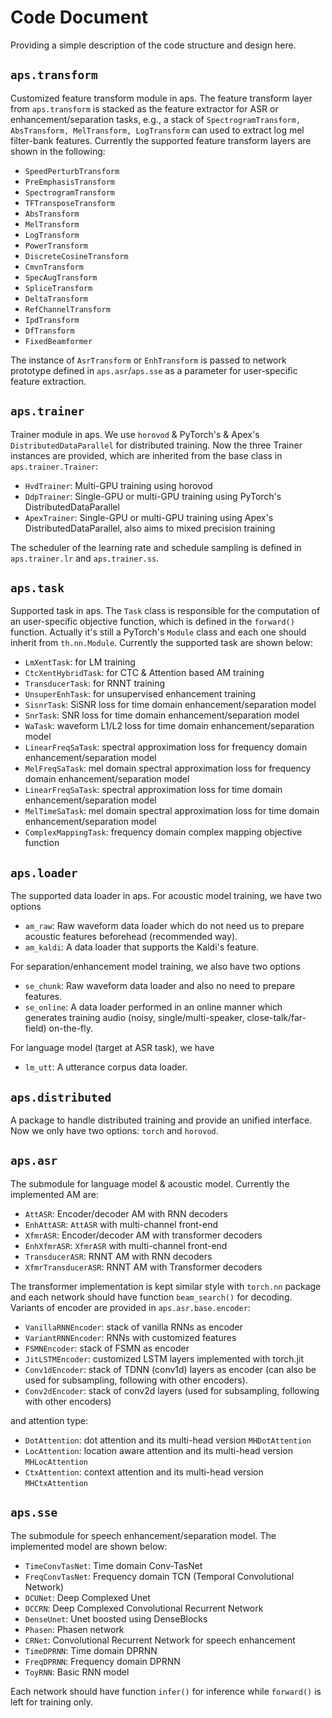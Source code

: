 # Code Document

Providing a simple description of the code structure and design here.

## `aps.transform`

Customized feature transform module in aps. The feature transform layer from `aps.transform` is stacked as the feature extractor for ASR or enhancement/separation tasks, e.g., a stack of `SpectrogramTransform, AbsTransform, MelTransform, LogTransform` can used to extract log mel filter-bank features. Currently the supported feature transform layers are shown in the following:

* `SpeedPerturbTransform`
* `PreEmphasisTransform`
* `SpectrogramTransform`
* `TFTransposeTransform`
* `AbsTransform`
* `MelTransform`
* `LogTransform`
* `PowerTransform`
* `DiscreteCosineTransform`
* `CmvnTransform`
* `SpecAugTransform`
* `SpliceTransform`
* `DeltaTransform`
* `RefChannelTransform`
* `IpdTransform`
* `DfTransform`
* `FixedBeamformer`

The instance of `AsrTransform` or `EnhTransform` is passed to network prototype defined in `aps.asr`/`aps.sse` as a parameter for user-specific feature extraction.

## `aps.trainer`

Trainer module in aps. We use `horovod` & PyTorch's & Apex's `DistributedDataParallel` for distributed training. Now the three Trainer instances are provided, which are inherited from the base class in `aps.trainer.Trainer`:

* `HvdTrainer`: Multi-GPU training using horovod
* `DdpTrainer`: Single-GPU or multi-GPU training using PyTorch's DistributedDataParallel
* `ApexTrainer`: Single-GPU or multi-GPU training using Apex's DistributedDataParallel, also aims to mixed precision training

The scheduler of the learning rate and schedule sampling is defined in `aps.trainer.lr` and `aps.trainer.ss`.

## `aps.task`

Supported task in aps. The `Task` class is responsible for the computation of an user-specific objective function, which is defined in the `forward()` function. Actually it's still a PyTorch's `Module` class and each one should inherit from `th.nn.Module`. Currently the supported task are shown below:

* `LmXentTask`: for LM training
* `CtcXentHybridTask`: for CTC & Attention based AM training
* `TransducerTask`: for RNNT training
* `UnsuperEnhTask`: for unsupervised enhancement training
* `SisnrTask`: SiSNR loss for time domain enhancement/separation model
* `SnrTask`: SNR loss for time domain enhancement/separation model
* `WaTask`: waveform L1/L2 loss for time domain enhancement/separation model
* `LinearFreqSaTask`:  spectral approximation loss for frequency domain enhancement/separation model
* `MelFreqSaTask`: mel domain spectral approximation loss for frequency domain enhancement/separation model
* `LinearFreqSaTask`: spectral approximation loss for time domain enhancement/separation model
* `MelTimeSaTask`: mel domain spectral approximation loss for time domain enhancement/separation model
* `ComplexMappingTask`: frequency domain complex mapping objective function

## `aps.loader`

The supported data loader in aps. For acoustic model training, we have two options

* `am_raw`: Raw waveform data loader which do not need us to prepare acoustic features beforehead (recommended way).
* `am_kaldi`: A data loader that supports the Kaldi's feature.

For separation/enhancement model training, we also have two options

* `se_chunk`: Raw waveform data loader and also no need to prepare features.
* `se_online`: A data loader performed in an online manner which generates training audio (noisy, single/multi-speaker, close-talk/far-field) on-the-fly.

For language model (target at ASR task), we have

* `lm_utt`: A utterance corpus data loader.

## `aps.distributed`

A package to handle distributed training and provide an unified interface. Now we only have two options: `torch` and `horovod`.

## `aps.asr`

The submodule for language model & acoustic model. Currently the implemented AM are:

* `AttASR`: Encoder/decoder AM with RNN decoders
* `EnhAttASR`: `AttASR` with multi-channel front-end
* `XfmrASR`: Encoder/decoder AM with transformer decoders
* `EnhXfmrASR`: `XfmrASR` with multi-channel front-end
* `TransducerASR`: RNNT AM with RNN decoders
* `XfmrTransducerASR`: RNNT AM with Transformer decoders

The transformer implementation is kept similar style with `torch.nn` package and each network should have function `beam_search()` for decoding. Variants of encoder are provided in `aps.asr.base.encoder`:

* `VanillaRNNEncoder`: stack of vanilla RNNs as encoder
* `VariantRNNEncoder`: RNNs with customized features
* `FSMNEncoder`: stack of FSMN as encoder
* `JitLSTMEncoder`: customized LSTM layers implemented with torch.jit
* `Conv1dEncoder`: stack of TDNN (conv1d) layers as encoder (can also be used for subsampling, following with other encoders).
* `Conv2dEncoder`: stack of conv2d layers (used for subsampling, following with other encoders)

and attention type:
* `DotAttention`: dot attention and its multi-head version `MHDotAttention`
* `LocAttention`: location aware attention and its multi-head version `MHLocAttention`
* `CtxAttention`: context attention and its multi-head version `MHCtxAttention`

## `aps.sse`

The submodule for speech enhancement/separation model. The implemented model are shown below:

* `TimeConvTasNet`: Time domain Conv-TasNet
* `FreqConvTasNet`: Frequency domain TCN (Temporal Convolutional Network)
* `DCUNet`: Deep Complexed Unet
* `DCCRN`: Deep Complexed Convolutional Recurrent Network
* `DenseUnet`: Unet boosted using DenseBlocks
* `Phasen`: Phasen network
* `CRNet`: Convolutional Recurrent Network for speech enhancement
* `TimeDPRNN`: Time domain DPRNN
* `FreqDPRNN`: Frequency domain DPRNN
* `ToyRNN`: Basic RNN model

Each network should have function `infer()` for inference while `forward()` is left for training only.
